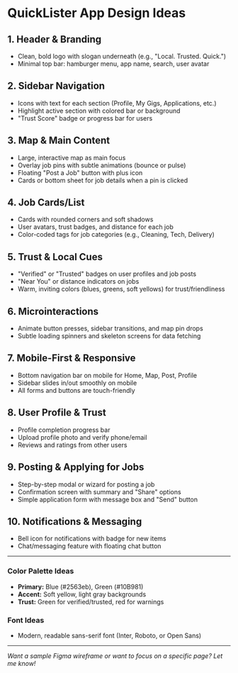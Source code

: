 # QuickLister App Design Ideas

## 1. Header & Branding
- Clean, bold logo with slogan underneath (e.g., "Local. Trusted. Quick.")
- Minimal top bar: hamburger menu, app name, search, user avatar

## 2. Sidebar Navigation
- Icons with text for each section (Profile, My Gigs, Applications, etc.)
- Highlight active section with colored bar or background
- "Trust Score" badge or progress bar for users

## 3. Map & Main Content
- Large, interactive map as main focus
- Overlay job pins with subtle animations (bounce or pulse)
- Floating "Post a Job" button with plus icon
- Cards or bottom sheet for job details when a pin is clicked

## 4. Job Cards/List
- Cards with rounded corners and soft shadows
- User avatars, trust badges, and distance for each job
- Color-coded tags for job categories (e.g., Cleaning, Tech, Delivery)

## 5. Trust & Local Cues
- "Verified" or "Trusted" badges on user profiles and job posts
- "Near You" or distance indicators on jobs
- Warm, inviting colors (blues, greens, soft yellows) for trust/friendliness

## 6. Microinteractions
- Animate button presses, sidebar transitions, and map pin drops
- Subtle loading spinners and skeleton screens for data fetching

## 7. Mobile-First & Responsive
- Bottom navigation bar on mobile for Home, Map, Post, Profile
- Sidebar slides in/out smoothly on mobile
- All forms and buttons are touch-friendly

## 8. User Profile & Trust
- Profile completion progress bar
- Upload profile photo and verify phone/email
- Reviews and ratings from other users

## 9. Posting & Applying for Jobs
- Step-by-step modal or wizard for posting a job
- Confirmation screen with summary and "Share" options
- Simple application form with message box and "Send" button

## 10. Notifications & Messaging
- Bell icon for notifications with badge for new items
- Chat/messaging feature with floating chat button

---

### Color Palette Ideas
- **Primary:** Blue (#2563eb), Green (#10B981)
- **Accent:** Soft yellow, light gray backgrounds
- **Trust:** Green for verified/trusted, red for warnings

### Font Ideas
- Modern, readable sans-serif font (Inter, Roboto, or Open Sans)

---

*Want a sample Figma wireframe or want to focus on a specific page? Let me know!* 